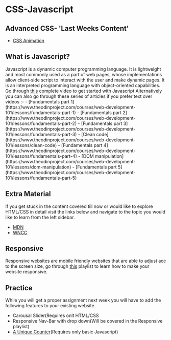 # CSS-Javascript

<h2> Advanced CSS- 'Last Weeks Content' </h2>
<ul>
  <li><a href="https://www.youtube.com/playlist?list=PL4cUxeGkcC9iGYgmEd2dm3zAKzyCGDtM5">CSS Animation</a></li>
</ul>

<h2>What is Javascript? </h2>
  Javascript is a dynamic computer programming language. It is lightweight and most commonly used as a part of web pages, whose implementations allow client-side script to interact with the user and make dynamic pages. It is an interpreted programming language with object-oriented capabilities.
  <br>
  Go through <a href ="https://www.youtube.com/watch?v=W6NZfCO5SIk">this</a> complete video to get started with Javascript
  Alternatively you can also go through these series of articles if you prefer text over videos :-
 - [Fundamentals part 1](https://www.theodinproject.com/courses/web-development-101/lessons/fundamentals-part-1)
 - [Fundamentals part 2](https://www.theodinproject.com/courses/web-development-101/lessons/fundamentals-part-2)
 - [Fundamentals part 3](https://www.theodinproject.com/courses/web-development-101/lessons/fundamentals-part-3)
 - [Clean code](https://www.theodinproject.com/courses/web-development-101/lessons/clean-code)
 - [Fundamentals part 4](https://www.theodinproject.com/courses/web-development-101/lessons/fundamentals-part-4)
 - [DOM manipulation](https://www.theodinproject.com/courses/web-development-101/lessons/dom-manipulation)
 - [Fundamentals part 5](https://www.theodinproject.com/courses/web-development-101/lessons/fundamentals-part-5)

<h2>Extra Material</h2>
  If you get stuck in the content covered till now or would like to explore HTML/CSS in detail visit the links below and navigate to the topic you would like to learn from the left sidebar.
  <ul>
    <li><a href="https://developer.mozilla.org/en-US/docs/Learn/JavaScript/First_steps">MDN</a></li>
    <li><a href="https://www.wncc-iitb.org/wiki/index.php/JavaScript_Basics">WNCC</a></li>
  </ul>
<h2> Responsive </h2>
  Responsive websites are mobile friendly websites that are able to adjust acc to the screen size, go through <a href='https://www.youtube.com/playlist?list=PL4cUxeGkcC9g9Vh9MAA-XKnfJsWZnPZFw'>this</a> playlist to learn how to make your website responsive.

<h2> Practice</h2>
While you will get a proper assignment next week you will have to add the following features to your existing website.
<ul>
  <li>Carousal Slider(Requires onlt HTML/CSS </li>
  <li>Responsive Nav-Bar with drop down(Will be covered in the Responsive playlist)</li>
  <li><a href="https://romeojeremiah.github.io/Counter-Project/">A Unique Counter</a>(Requires only basic Javascript)</li>
